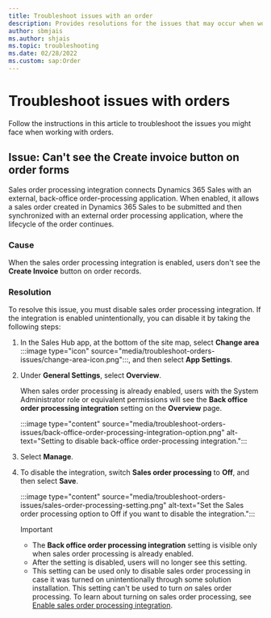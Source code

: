 ```yaml
---
title: Troubleshoot issues with an order
description: Provides resolutions for the issues that may occur when working with orders in Dynamics 365 Sales.
author: sbmjais
ms.author: shjais
ms.topic: troubleshooting
ms.date: 02/28/2022
ms.custom: sap:Order
---
```


# Troubleshoot issues with orders

Follow the instructions in this article to troubleshoot the issues you might face when working with orders.

## Issue: Can't see the Create invoice button on order forms

Sales order processing integration connects Dynamics 365 Sales with an external, back-office order-processing application. When enabled, it allows a sales order created in Dynamics 365 Sales to be submitted and then synchronized with an external order processing application, where the lifecycle of the order continues.

### Cause

When the sales order processing integration is enabled, users don't see the **Create Invoice** button on order records.

### Resolution

To resolve this issue, you must disable sales order processing integration. If the integration is enabled unintentionally, you can disable it by taking the following steps:

1. In the Sales Hub app, at the bottom of the site map, select **Change area** :::image type="icon" source="media/troubleshoot-orders-issues/change-area-icon.png":::, and then select **App Settings**.

2. Under **General Settings**, select **Overview**.

    When sales order processing is already enabled, users with the System Administrator role or equivalent permissions will see the **Back office order processing integration** setting on the **Overview** page.

    :::image type="content" source="media/troubleshoot-orders-issues/back-office-order-processing-integration-option.png" alt-text="Setting to disable back-office order-processing integration.":::

3. Select **Manage**.
4. To disable the integration, switch **Sales order processing** to **Off**, and then select **Save**.

    :::image type="content" source="media/troubleshoot-orders-issues/sales-order-processing-setting.png" alt-text="Set the Sales order processing option to Off if you want to disable the integration.":::

    > [!IMPORTANT]
    >
    > - The **Back office order processing integration** setting is visible only when sales order processing is already enabled.
    > - After the setting is disabled, users will no longer see this setting.
    > - This setting can be used only to disable sales order processing in case it was turned on unintentionally through some solution installation. This setting can't be used to turn _on_ sales order processing. To learn about turning on sales order processing, see [Enable sales order processing integration](/dynamics365/sales/developer/enable-sales-order-processing-integration).
